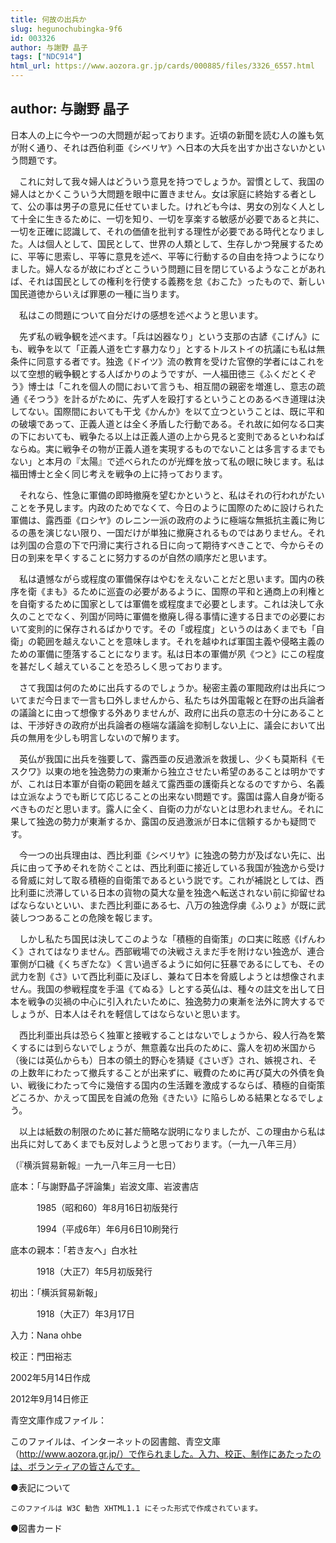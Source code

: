 ```yaml
---
title: 何故の出兵か
slug: hegunochubingka-9f6
id: 003326
author: 与謝野 晶子
tags: ["NDC914"]
html_url: https://www.aozora.gr.jp/cards/000885/files/3326_6557.html
---
```


## author: 与謝野 晶子

日本人の上に今や一つの大問題が起っております。近頃の新聞を読む人の誰も気が附く通り、それは西伯利亜《シベリヤ》へ日本の大兵を出すか出さないかという問題です。

　これに対して我々婦人はどういう意見を持つでしょうか。習慣として、我国の婦人はとかくこういう大問題を眼中に置きません。女は家庭に終始する者として、公の事は男子の意見に任せていました。けれども今は、男女の別なく人として十全に生きるために、一切を知り、一切を享楽する敏感が必要であると共に、一切を正確に認識して、それの価値を批判する理性が必要である時代となりました。人は個人として、国民として、世界の人類として、生存しかつ発展するために、平等に思索し、平等に意見を述べ、平等に行動するの自由を持つようになりました。婦人なるが故にわざとこういう問題に目を閉じているようなことがあれば、それは国民としての権利を行使する義務を怠《おこた》ったもので、新しい国民道徳からいえば罪悪の一種に当ります。

　私はこの問題について自分だけの感想を述べようと思います。

　先ず私の戦争観を述べます。「兵は凶器なり」という支那の古諺《こげん》にも、戦争を以て「正義人道を亡す暴力なり」とするトルストイの抗議にも私は無条件に同意する者です。独逸《ドイツ》流の教育を受けた官僚的学者にはこれを以て空想的戦争観とする人ばかりのようですが、一人福田徳三《ふくだとくぞう》博士は「これを個人の間において言うも、相互間の親密を増進し、意志の疏通《そつう》を計るがために、先ず人を殴打するということのあるべき道理は決してない。国際間においても干戈《かんか》を以て立つということは、既に平和の破壊であって、正義人道とは全く矛盾した行動である。それ故に如何なる口実の下においても、戦争たる以上は正義人道の上から見ると変則であるといわねばならぬ。実に戦争その物が正義人道を実現するものでないことは多言するまでもない」と本月の『太陽』で述べられたのが光輝を放って私の眼に映じます。私は福田博士と全く同じ考えを戦争の上に持っております。

　それなら、性急に軍備の即時撤廃を望むかというと、私はそれの行われがたいことを予見します。内政のためでなくて、今日のように国際のために設けられた軍備は、露西亜《ロシヤ》のレニン一派の政府のように極端な無抵抗主義に殉じるの愚を演じない限り、一国だけが単独に撤廃されるものではありません。それは列国の合意の下で円滑に実行される日に向って期待すべきことで、今からその日の到来を早くすることに努力するのが自然の順序だと思います。

　私は遺憾ながら或程度の軍備保存はやむをえないことだと思います。国内の秩序を衛《まも》るために巡査の必要があるように、国際の平和と通商上の利権とを自衛するために国家としては軍備を或程度まで必要とします。これは決して永久のことでなく、列国が同時に軍備を撤廃し得る事情に達する日までの必要において変則的に保存されるばかりです。その「或程度」というのはあくまでも「自衛」の範囲を越えないことを意味します。それを越ゆれば軍国主義や侵略主義のための軍備に堕落することになります。私は日本の軍備が夙《つと》にこの程度を甚だしく越えていることを恐ろしく思っております。

　さて我国は何のために出兵するのでしょうか。秘密主義の軍閥政府は出兵についてまだ今日まで一言も口外しませんから、私たちは外国電報と在野の出兵論者の議論とに由って想像する外ありませんが、政府に出兵の意志の十分にあることは、干渉好きの政府が出兵論者の極端な議論を抑制しない上に、議会において出兵の無用を少しも明言しないので解ります。

　英仏が我国に出兵を強要して、露西亜の反過激派を救援し、少くも莫斯科《モスクワ》以東の地を独逸勢力の東漸から独立させたい希望のあることは明かですが、これは日本軍が自衛の範囲を越えて露西亜の護衛兵となるのですから、名義は立派なようでも断じて応じることの出来ない問題です。露国は露人自身が衛るべきものだと思います。露人に全く、自衛の力がないとは思われません。それに果して独逸の勢力が東漸するか、露国の反過激派が日本に信頼するかも疑問です。

　今一つの出兵理由は、西比利亜《シベリヤ》に独逸の勢力が及ばない先に、出兵に由って予めそれを防ぐことは、西比利亜に接近している我国が独逸から受ける脅威に対して取る積極的自衛策であるという説です。これが補説としては、西比利亜に渋滞している日本の貨物の莫大な量を独逸へ転送されない前に抑留せねばならないといい、また西比利亜にある七、八万の独逸俘虜《ふりょ》が既に武装しつつあることの危険を報じます。

　しかし私たち国民は決してこのような「積極的自衛策」の口実に眩惑《げんわく》されてはなりません。西部戦場での決戦さえまだ手を附けない独逸が、連合軍側が口穢《くちぎたな》く言い過ぎるように如何に狂暴であるにしても、その武力を割《さ》いて西比利亜に及ぼし、兼ねて日本を脅威しようとは想像されません。我国の参戦程度を手温《てぬる》しとする英仏は、種々の註文を出して日本を戦争の災禍の中心に引入れたいために、独逸勢力の東漸を法外に誇大するでしょうが、日本人はそれを軽信してはならないと思います。

　西比利亜出兵は恐らく独軍と接戦することはないでしょうから、殺人行為を繁くするには到らないでしょうが、無意義な出兵のために、露人を初め米国から（後には英仏からも）日本の領土的野心を猜疑《さいぎ》され、嫉視され、その上数年にわたって撤兵することが出来ずに、戦費のために再び莫大の外債を負い、戦後にわたって今に幾倍する国内の生活難を激成するならば、積極的自衛策どころか、かえって国民を自滅の危殆《きたい》に陥らしめる結果となるでしょう。

　以上は紙数の制限のために甚だ簡略な説明になりましたが、この理由から私は出兵に対してあくまでも反対しようと思っております。（一九一八年三月）

（『横浜貿易新報』一九一八年三月一七日）













底本：「与謝野晶子評論集」岩波文庫、岩波書店

　　　1985（昭和60）年8月16日初版発行

　　　1994（平成6年）年6月6日10刷発行

底本の親本：「若き友へ」白水社

　　　1918（大正7）年5月初版発行

初出：「横浜貿易新報」

　　　1918（大正7）年3月17日

入力：Nana ohbe

校正：門田裕志

2002年5月14日作成

2012年9月14日修正

青空文庫作成ファイル：

このファイルは、インターネットの図書館、青空文庫（http://www.aozora.gr.jp/）で作られました。入力、校正、制作にあたったのは、ボランティアの皆さんです。











●表記について


	このファイルは W3C 勧告 XHTML1.1 にそった形式で作成されています。







●図書カード